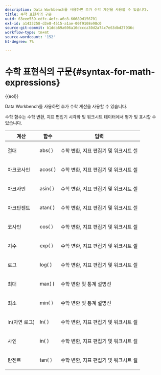 ```yaml
---
description: Data Workbench를 사용하면 추가 수학 계산을 사용할 수 있습니다.
title: 수학 표현식의 구문
uuid: 63eee559-edfc-4efc-a6c8-66689d156701
exl-id: a1433258-d3e8-4515-a1ae-00f9108e98c0
source-git-commit: b1dda69a606a16dccca30d2a74c7e63dbd27936c
workflow-type: tm+mt
source-wordcount: '152'
ht-degree: 7%

---
```


# 수학 표현식의 구문{#syntax-for-math-expressions}

{{eol}}

Data Workbench를 사용하면 추가 수학 계산을 사용할 수 있습니다.

수학 함수는 수학 변환, 지표 편집기 시각화 및 워크시트 데이터에서 평가 및 표시할 수 있습니다.

<table id="table_B2A4F9D5938D4756A81ACF6F4D77E63D"> 
 <thead> 
  <tr> 
   <th colname="col1" class="entry"> 계산 </th> 
   <th colname="col02" class="entry"> 함수 </th> 
   <th colname="col2" class="entry"> 입력 </th> 
  </tr> 
 </thead>
 <tbody> 
  <tr> 
   <td colname="col1"> <p>절대 </p> </td> 
   <td colname="col02"> <p>abs( ) </p> </td> 
   <td colname="col2"> <p>수학 변환, 지표 편집기 및 워크시트 셀 </p> </td> 
  </tr> 
  <tr> 
   <td colname="col1"> <p>아크코사인 </p> </td> 
   <td colname="col02"> <p>acos( ) </p> </td> 
   <td colname="col2"> <p>수학 변환, 지표 편집기 및 워크시트 셀 </p> </td> 
  </tr> 
  <tr> 
   <td colname="col1"> <p>아크사인 </p> </td> 
   <td colname="col02"> <p>asin( ) </p> </td> 
   <td colname="col2"> <p>수학 변환, 지표 편집기 및 워크시트 셀 </p> </td> 
  </tr> 
  <tr> 
   <td colname="col1"> <p>아크탄젠트 </p> </td> 
   <td colname="col02"> <p>atan( ) </p> </td> 
   <td colname="col2"> <p>수학 변환, 지표 편집기 및 워크시트 셀 </p> </td> 
  </tr> 
  <tr> 
   <td colname="col1"> <p>코사인 </p> </td> 
   <td colname="col02"> <p>cos( ) </p> </td> 
   <td colname="col2"> <p>수학 변환, 지표 편집기 및 워크시트 셀 </p> </td> 
  </tr> 
  <tr> 
   <td colname="col1"> <p> 지수 </p> </td> 
   <td colname="col02"> <p>exp( ) </p> </td> 
   <td colname="col2"> <p>수학 변환, 지표 편집기 및 워크시트 셀 </p> </td> 
  </tr> 
  <tr> 
   <td colname="col1"> <p>로그 </p> </td> 
   <td colname="col02"> <p>log( ) </p> </td> 
   <td colname="col2"> <p>수학 변환, 지표 편집기 및 워크시트 셀 </p> </td> 
  </tr> 
  <tr> 
   <td colname="col1"> <p>최대 </p> </td> 
   <td colname="col02"> <p>max( ) </p> </td> 
   <td colname="col2"> <p>수학 변환 및 통계 설명선 </p> </td> 
  </tr> 
  <tr> 
   <td colname="col1"> <p>최소 </p> </td> 
   <td colname="col02"> <p>min( ) </p> </td> 
   <td colname="col2"> <p>수학 변환 및 통계 설명선 </p> </td> 
  </tr> 
  <tr> 
   <td colname="col1"> <p>ln(자연 로그) </p> </td> 
   <td colname="col02"> <p>ln( ) </p> </td> 
   <td colname="col2"> <p>수학 변환, 지표 편집기 및 워크시트 셀 </p> </td> 
  </tr> 
  <tr> 
   <td colname="col1"> <p>사인 </p> </td> 
   <td colname="col02"> <p>in( ) </p> </td> 
   <td colname="col2"> <p>수학 변환, 지표 편집기 및 워크시트 셀 </p> </td> 
  </tr> 
  <tr> 
   <td colname="col1"> <p>탄젠트 </p> </td> 
   <td colname="col02"> <p>tan( ) </p> </td> 
   <td colname="col2"> <p>수학 변환, 지표 편집기 및 워크시트 셀 </p> </td> 
  </tr> 
 </tbody> 
</table>
